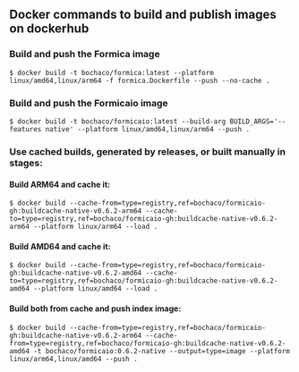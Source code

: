 ## Docker commands to build and publish images on dockerhub

### Build and push the Formica image
```
$ docker build -t bochaco/formica:latest --platform linux/amd64,linux/arm64 -f formica.Dockerfile --push --no-cache .
```

### Build and push the Formicaio image
```
$ docker build -t bochaco/formicaio:latest --build-arg BUILD_ARGS='--features native' --platform linux/amd64,linux/arm64 --push .
```

### Use cached builds, generated by releases, or built manually in stages:

#### Build ARM64 and cache it:
```
$ docker build --cache-from=type=registry,ref=bochaco/formicaio-gh:buildcache-native-v0.6.2-arm64 --cache-to=type=registry,ref=bochaco/formicaio-gh:buildcache-native-v0.6.2-arm64 --platform linux/arm64 --load .
```

#### Build AMD64 and cache it:
```
$ docker build --cache-from=type=registry,ref=bochaco/formicaio-gh:buildcache-native-v0.6.2-amd64 --cache-to=type=registry,ref=bochaco/formicaio-gh:buildcache-native-v0.6.2-amd64 --platform linux/amd64 --load .
```

#### Build both from cache and push index image:
```
$ docker build --cache-from=type=registry,ref=bochaco/formicaio-gh:buildcache-native-v0.6.2-arm64 --cache-from=type=registry,ref=bochaco/formicaio-gh:buildcache-native-v0.6.2-amd64 -t bochaco/formicaio:0.6.2-native --output=type=image --platform linux/arm64,linux/amd64 --push .
```
